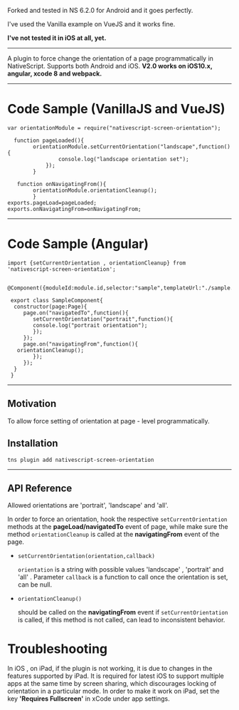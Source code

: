 
Forked and tested in NS 6.2.0 for Android and it goes perfectly.

I've used the Vanilla example on VueJS and it works fine.

**I've not tested it in iOS at all, yet.**

---------------------------

A plugin to force change the orientation of a page programmatically in NativeScript. Supports both Android and iOS. **V2.0 works on iOS10.x, angular, xcode 8 and  webpack.**

---------------------------

Code Sample (VanillaJS and VueJS)
===========

  
   

    var orientationModule = require("nativescript-screen-orientation");
        
      function pageLoaded(){
            orientationModule.setCurrentOrientation("landscape",function(){
                    console.log("landscape orientation set");
                });
            }
           
       function onNavigatingFrom(){
            orientationModule.orientationCleanup();
            }
    exports.pageLoad=pageLoaded;
    exports.onNavigatingFrom=onNavigatingFrom;


---------------------------

Code Sample (Angular)
===========

  
   

    import {setCurrentOrientation , orientationCleanup} from 'nativescript-screen-orientation';
    
     @Component({moduleId:module.id,selector:"sample",templateUrl:"./sample.component.html"})
        
     export class SampleComponent{
      constructor(page:Page){
         page.on("navigatedTo",function(){
            setCurrentOrientation("portrait",function(){
            console.log("portrait orientation");
            });
         });
         page.on("navigatingFrom",function(){
       orientationCleanup();
            });
         });
      }
     }
          
      




----------


Motivation
-------------
 To allow force setting of orientation at  page - level programmatically.



Installation
-------------------

    tns plugin add nativescript-screen-orientation

----------


API Reference
-------------
Allowed orientations are 'portrait', 'landscape' and 'all'.

In order to force an orientation, hook the respective `setCurrentOrientation`  methods at the **pageLoad/navigatedTo** event of page, while make sure the method `orientationCleanup` is called at the **navigatingFrom** event of the page.

 

 - `setCurrentOrientation(orientation,callback)`

      
      `orientation` is a string with possible values 'landscape' , 'portrait' and  'all' . Parameter `callback`  is a function to call once the orientation is set, can be null.

 - `orientationCleanup()`

      should be called on the **navigatingFrom** event if `setCurrentOrientation` is called, if this method is not called, can lead to inconsistent behavior.
          

Troubleshooting
=============

In iOS , on iPad, if the plugin is not working, it is due to changes in the features supported by iPad. It is required for latest iOS to support multiple apps at the same time by screen sharing, which discourages locking of orientation in a particular mode. In order to make it work on iPad, set the key **'Requires Fullscreen'** in xCode under app settings.

